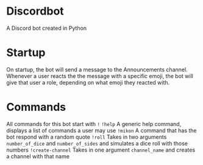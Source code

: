 # Discordbot
A Discord bot created in Python

# Startup
On startup, the bot will send a message to the Announcements channel. Whenever a user reacts the the message with a specific emoji, the bot will give that user a role, depending on what emoji they reacted with.

# Commands
All commands for this bot start with `!`
`!help` A generic help command, displays a list of commands a user may use
`!mikon` A command that has the bot respond with a random quote
`!roll` Takes in two arguments `number_of_dice` and `number_of_sides` and simulates a dice roll with those numbers
`!create-channel` Takes in one argument `channel_name` and creates a channel with that name
